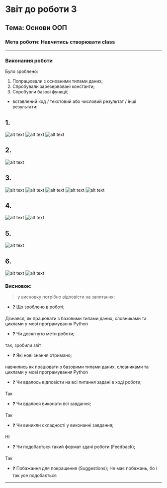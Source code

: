 # Звіт до роботи 3
## Тема: Основи ООП
### Мета роботи: Навчитись створювати class
---
### Виконання роботи
Було зроблено:

1. Попрацювали з основними типами даних;
2. Спробували зарезервовані константи;
3. Спробувли базові функції;

- вставлений код / текстовий або числовий результат / інші результати:

## 1. 
![alt text](https://github.com/RomanBakayev/bakayev-tks24/raw/main/2_lab/scr/1/unknown.png "Працюю з базовими типами даних")
![alt text](https://github.com/RomanBakayev/bakayev-tks24/raw/main/2_lab/scr/1/unknown%20(1).png)
![alt text](https://github.com/RomanBakayev/bakayev-tks24/raw/main/2_lab/scr/1/unknown%20(2).png)

## 2. 
![alt text](https://github.com/RomanBakayev/bakayev-tks24/raw/main/2_lab/scr/2/unknown%20(3).png "Знайомлюсь з словниками")

## 3.
![alt text](https://github.com/RomanBakayev/bakayev-tks24/raw/main/2_lab/scr/3/unknown%20(4).png "Робота з циклами")
![alt text](https://github.com/RomanBakayev/bakayev-tks24/raw/main/2_lab/scr/3/unknown%20(5).png "Робота з циклами")
![alt text](https://github.com/RomanBakayev/bakayev-tks24/raw/main/2_lab/scr/3/unknown%20(6).png "Робота з циклами")
![alt text](https://github.com/RomanBakayev/bakayev-tks24/raw/main/2_lab/scr/3/unknown%20(7).png "Робота з циклами")
![alt text](https://github.com/RomanBakayev/bakayev-tks24/raw/main/2_lab/scr/3/unknown%20(8).png "Робота з циклами")

## 4.
![alt text](https://github.com/RomanBakayev/bakayev-tks24/raw/main/2_lab/scr/unknown%20(9).png "Робота з циклами")
![alt text](https://github.com/RomanBakayev/bakayev-tks24/raw/main/2_lab/scr/unknown%20(10).png "Робота з циклами")

## 5.
![alt text](https://github.com/RomanBakayev/bakayev-tks24/raw/main/2_lab/scr/unknown%20(11).png "Робота з циклами")

## 6.
![alt text](https://github.com/RomanBakayev/bakayev-tks24/raw/main/2_lab/scr/unknown%20(12).png "Робота з циклами")
![alt text](https://github.com/RomanBakayev/bakayev-tks24/raw/main/2_lab/scr/unknown%20(13).png "Робота з циклами")

### Висновок: 
> у висновку потрібно відповісти на запитання:
- :question: Що зроблено в роботі;

Дізнався, як працювати з базовими типами даних, словниками та циклами у мові програмування Python
- :question: Чи досягнуто мети роботи;

так, зробили звіт
- :question: Які нові знання отримано;

навчились як працювати з базовими типами даних, словниками та циклами у мові програмування Python
- :question: Чи вдалось відповісти на всі питання задані в ході роботи;

Так
- :question: Чи вдалося виконати всі завдання;

Так
- :question: Чи виникли складності у виконанні завдання;

Ні
- :question: Чи подобається такий формат здачі роботи (Feedback);

Так
- :question: Побажання для покращення (Suggestions);
Не має побажань, бо і так усе подобається
---
